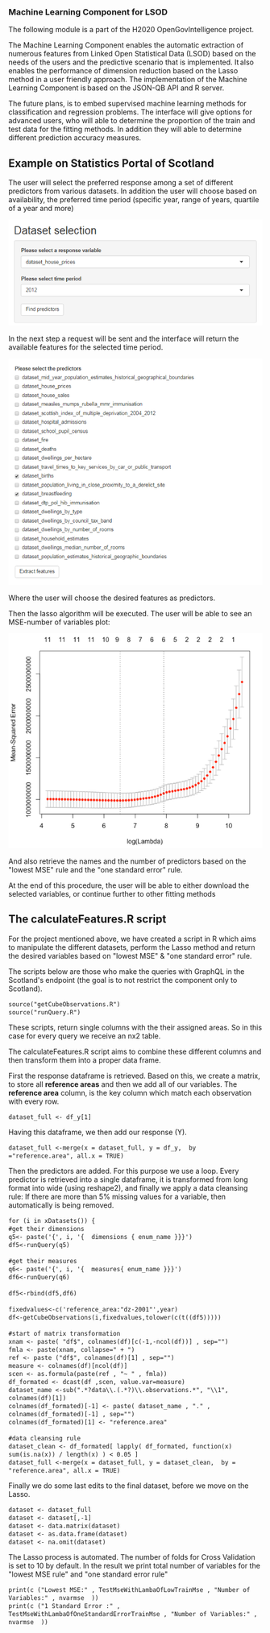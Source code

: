 ### Machine Learning Component for LSOD


The following module is a part of the H2020 OpenGovIntelligence project.

The Machine Learning Component enables the automatic extraction of numerous features from Linked Open Statistical Data (LSOD) based on the needs of the users and the predictive scenario that is implemented. It also enables the performance of dimension reduction based on the Lasso method in a user friendly approach. The implementation of the Machine Learning Component is based on the JSON-QB API and R server.

The future plans, is to embed supervised machine learning methods for classification and regression problems. The interface will give options for advanced users, who will able to determine the proportion of the train and test data for the fitting methods. In addition they will able to determine different prediction accuracy measures.

## Example on Statistics Portal of Scotland

The user will select the preferred response among a set of different predictors from various datasets. In addition the user will choose based on availability, the preferred time period (specific year, range of years, quartile of a year and more)

![ex1](ex1.png)


In the next step a request will be sent and the interface will return the available features for the selected time period.


![ex2](ex2.png)

Where the user will choose the desired features as predictors. 

Then the lasso algorithm will be executed.
The user will be able to see an MSE-number of variables plot:

![lasso2](lasso2.png)


And also retrieve the names and the number of predictors based on the "lowest MSE" rule and the "one standard error" rule. 

At the end of this procedure, the user will be able to either download the selected variables, or continue further to other fitting methods

## The calculateFeatures.R script
For the project mentioned above, we have created a script in R which aims to manipulate the different datasets, perform the Lasso method and return the desired variables based on "lowest MSE" & "one standard error" rule. 

The scripts below are those who make the queries with GraphQL in the  Scotland's endpoint (the goal is to not restrict the component only to Scotland).

	source("getCubeObservations.R")
	source("runQuery.R")

These scripts, return single columns with the their assigned areas. So in this case for every query we receive an nx2 table. 

The calculateFeatures.R script aims to combine these different columns and then transform them into a proper  data frame. 

First the response dataframe is retrieved. Based on this, we create a matrix, to store all **reference areas** and then we add all of our variables. The **reference area** column, is the key column which match each observation with every row.

	dataset_full <- df_y[1] 

Having this dataframe, we then add our response (Y).

	dataset_full <-merge(x = dataset_full, y = df_y,  by ="reference.area", all.x = TRUE) 

Then the predictors are added. For this purpose we use a loop. Every predictor is retrieved into a single dataframe, it is transformed from long format into wide (using reshape2), and finally we apply a data cleansing rule: If there are more than 5% missing values for a variable, then automatically is being removed.

	for (i in xDatasets()) {
	#get their dimensions
    q5<- paste('{', i, '{  dimensions { enum_name }}}')
    df5<-runQuery(q5)
    
    #get their measures
    q6<- paste('{', i, '{  measures{ enum_name }}}')
    df6<-runQuery(q6)
    
    df5<-rbind(df5,df6)

    fixedvalues<-c('reference_area:"dz-2001"',year)
    df<-getCubeObservations(i,fixedvalues,tolower(c(t((df5))))) 
    
    #start of matrix transformation
    xnam <- paste( "df$", colnames(df)[c(-1,-ncol(df))] , sep="")
    fmla <- paste(xnam, collapse=" + ")
    ref <- paste ("df$", colnames(df)[1] , sep="")
    measure <- colnames(df)[ncol(df)]
    scen <- as.formula(paste(ref , "~ " , fmla))
    df_formated <- dcast(df ,scen, value.var=measure)
    dataset_name <-sub(".*?data\\.(.*?)\\.observations.*", "\\1", colnames(df)[1])
    colnames(df_formated)[-1] <- paste( dataset_name , "." , colnames(df_formated)[-1] , sep="")
    colnames(df_formated)[1] <- "reference.area"
    
    #data cleansing rule
    dataset_clean <- df_formated[ lapply( df_formated, function(x) sum(is.na(x)) / length(x) ) < 0.05 ]
    dataset_full <-merge(x = dataset_full, y = dataset_clean,  by = "reference.area", all.x = TRUE)


Finally we do some last edits to the final dataset, before we move on the Lasso.

	
    dataset <- dataset_full
    dataset <- dataset[,-1]
    dataset <- data.matrix(dataset)
    dataset <- as.data.frame(dataset)
    dataset <- na.omit(dataset)
    

The Lasso process is automated. The number of folds for Cross Validation is set to 10 by default. In the result we print total number of variables for the "lowest MSE rule" and "one standard error rule"

	
	print(c ("Lowest MSE:" , TestMseWithLambaOfLowTrainMse , "Number of Variables:" , nvarmse  ))
	print(c ("1 Standard Error :" , TestMseWithLambaOfOneStandardErrorTrainMse , "Number of Variables:" , nvarmse  ))
	    